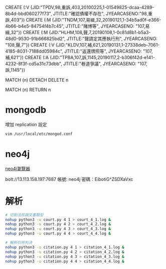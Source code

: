 CREATE (:V {JID:"TPDV,98,重訴,403,20100225,1-01549825-dcaa-4289-8b4d-bbd060277f73", JTITLE:"確認債權不存在", JYEARCASENO:"98,重訴,403"})
CREATE (:M {JID:"TNDM,107,易緝,32,20190121,1-34b5ad0f-e366-4b66-b4e5-84754f4b7c45", JTITLE:"賭博等", JYEARCASENO: "107,易緝,32"})
CREATE (:M {JID:"HLHM,108,聲,7,20190108,1-0c81d8b1-b5a3-48d0-9530-91b666825bd2", JTITLE:"聲請定其應執行刑", JYEARCASENO: "108,聲,7"})
CREATE (:V {JID:"KLDV,107,補,621,20190131,1-27338deb-7061-4185-8031-7188dd05984c", JTITLE:"返還牌照等", JYEARCASENO: "107,補,621"})
CREATE (:A {JID:"TPBA,107,訴,1145,20190117,2-b306f42d-e141-4232-8f3f-cd5a31c73dbb", JTITLE:"巷道爭議", JYEARCASENO: "107,訴,1145"})

MATCH (n) DETACH DELETE n

MATCH (n) RETURN n

# mongodb

增加 replication 設定
```sh
vim /usr/local/etc/mongod.conf
```

# neo4j
[neo4j瀏覽器](http://13.113.158.197:7474/browser/)

bolt://13.113.158.197:7687
帳號: neo4j
密碼：EibotiG^ZSDXaVxc


# 解析

```sh
# 切割法院跟文書類型
nohup python3 -u court.py 4 1 > court_4_1.log &
nohup python3 -u court.py 4 2 > court_4_2.log &
nohup python3 -u court.py 4 3 > court_4_3.log &
nohup python3 -u court.py 4 4 > court_4_4.log &

# 解析引用判決
nohup python3 -u citation.py 4 1 > citation_4_1.log &
nohup python3 -u citation.py 4 2 > citation_4_2.log &
nohup python3 -u citation.py 4 3 > citation_4_3.log &
nohup python3 -u citation.py 4 4 > citation_4_4.log &
```
